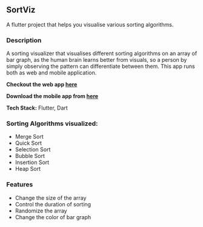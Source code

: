 ## SortViz

A flutter project that helps you visualise various sorting algorithms.

### Description

A sorting visualizer that visualises different sorting algorithms on an array of bar graph, as the human brain learns better from visuals, so a person by simply observing the pattern can differentiate between them. This app runs both as web and mobile application.

**Checkout the web app [here](https://mahimagoyalx.github.io/SortViz/#/)**

**Download the mobile app from [here](https://github.com/mahimagoyalx/SortViz/releases/download/v1.0.0/app-release.apk)**

**Tech Stack:** Flutter, Dart

### Sorting Algorithms visualized:
 - Merge Sort
 - Quick Sort
 - Selection Sort
 - Bubble Sort
 - Insertion Sort
 - Heap Sort

### Features
 - Change the size of the array
 - Control the duration of sorting
 - Randomize the array
 - Change the color of bar graph
